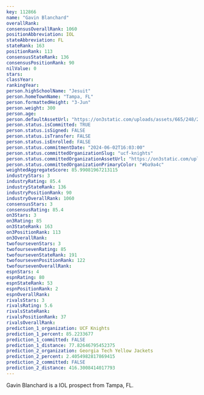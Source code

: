 ```yaml
---
key: 112866
name: "Gavin Blanchard"
overallRank: 
consensusOverallRank: 1060
positionAbbreviation: IOL
stateAbbreviation: FL
stateRank: 163
positionRank: 113
consensusStateRank: 136
consensusPositionRank: 90
nilValue: 0
stars: 
classYear: 
rankingYear: 
person.highSchoolName: "Jesuit"
person.homeTownName: "Tampa, FL"
person.formattedHeight: "3-Jun"
person.weight: 300
person.age: 
person.defaultAssetUrl: "https://on3static.com/uploads/assets/665/248/248665.png"
person.status.isCommitted: TRUE
person.status.isSigned: FALSE
person.status.isTransfer: FALSE
person.status.isEnrolled: FALSE
person.status.commitmentDate: "2024-06-02T16:03:00"
person.status.committedOrganizationSlug: "ucf-knights"
person.status.committedOrganizationAssetUrl: "https://on3static.com/uploads/assets/295/150/150295.svg"
person.status.committedOrganizationPrimaryColor: "#ba9a4c"
weightedAggregateScore: 85.99081967213115
industryStars: 3
industryRating: 85.4
industryStateRank: 136
industryPositionRank: 90
industryOverallRank: 1060
consensusStars: 3
consensusRating: 85.4
on3Stars: 3
on3Rating: 85
on3StateRank: 163
on3PositionRank: 113
on3OverallRank: 
twofoursevenStars: 3
twofoursevenRating: 85
twofoursevenStateRank: 191
twofoursevenPositionRank: 122
twofoursevenOverallRank: 
espnStars: 4
espnRating: 80
espnStateRank: 53
espnPositionRank: 2
espnOverallRank: 
rivalsStars: 3
rivalsRating: 5.6
rivalsStateRank: 
rivalsPositionRank: 37
rivalsOverallRank: 
prediction_1_organization: UCF Knights
prediction_1_percent: 85.2233677
prediction_1_committed: FALSE
prediction_1_distance: 77.82646795452375
prediction_2_organization: Georgia Tech Yellow Jackets
prediction_2_percent: 2.4054982817869415
prediction_2_committed: FALSE
prediction_2_distance: 416.3008414017793
---
```

Gavin Blanchard is a IOL prospect from Tampa, FL.